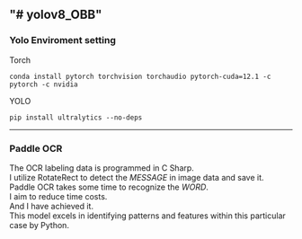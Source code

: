 "# yolov8_OBB" 
---

### Yolo Enviroment setting
Torch 

    conda install pytorch torchvision torchaudio pytorch-cuda=12.1 -c pytorch -c nvidia  
YOLO  

    pip install ultralytics --no-deps  

---
### Paddle OCR  
The OCR labeling data is programmed in C Sharp.  
I utilize RotateRect to detect the *MESSAGE* in image data and save it.  
Paddle OCR takes some time to recognize the *WORD*.  
I aim to reduce time costs.  
And I have achieved it.  
This model excels in identifying patterns and features within this particular case by Python.  

